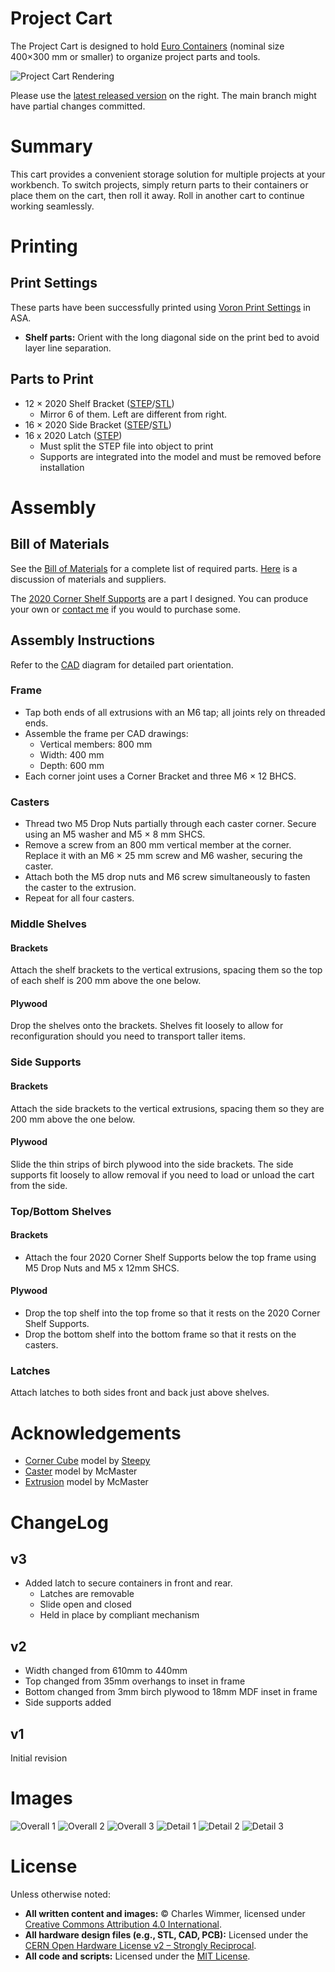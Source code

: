 # Project Cart

The Project Cart is designed to hold [Euro Containers](https://en.wikipedia.org/wiki/Euro_container) (nominal size 400×300 mm or smaller) to organize project parts and tools.

![Project Cart Rendering](IMG/project-cart-overall-2.png)

Please use the [latest released version](https://github.com/cwimmer/project-cart/tree/v3) on the right.  The main branch might have partial changes committed. 

[comment]: #TODO: (Always update the release tag here when doing a release.)

# Summary

This cart provides a convenient storage solution for multiple projects at your workbench. To switch projects, simply return parts to their containers or place them on the cart, then roll it away. Roll in another cart to continue working seamlessly.

# Printing

## Print Settings

These parts have been successfully printed using [Voron Print Settings](https://docs.vorondesign.com/sourcing.html) in ASA.
- **Shelf parts:** Orient with the long diagonal side on the print bed to avoid layer line separation.
## Parts to Print
- 12 × 2020 Shelf Bracket ([STEP](STEP)/[STL](STL))
  - Mirror 6 of them.  Left are different from right.
- 16 × 2020 Side Bracket ([STEP](STEP)/[STL](STL))
- 16 x 2020 Latch ([STEP](STEP))
  - Must split the STEP file into object to print
  - Supports are integrated into the model and must be removed before installation

# Assembly

## Bill of Materials

See the [Bill of Materials](BOM.md) for a complete list of required parts. [Here](on_components.md) is a discussion of materials and suppliers.

The [2020 Corner Shelf Supports](https://github.com/cwimmer/2020-corner-shelf-support) are a part I designed.  You can produce your own or [contact me](https://the-playground.net/Whoami) if you would to purchase some.

## Assembly Instructions

Refer to the [CAD](CAD) diagram for detailed part orientation.

### Frame

- Tap both ends of all extrusions with an M6 tap; all joints rely on threaded ends.
- Assemble the frame per CAD drawings:
  - Vertical members: 800 mm
  - Width: 400 mm
  - Depth: 600 mm
- Each corner joint uses a Corner Bracket and three M6 × 12 BHCS.

### Casters

- Thread two M5 Drop Nuts partially through each caster corner. Secure using an M5 washer and M5 × 8 mm SHCS.
- Remove a screw from an 800 mm vertical member at the corner. Replace it with an M6 × 25 mm screw and M6 washer, securing the caster.
- Attach both the M5 drop nuts and M6 screw simultaneously to fasten the caster to the extrusion.
- Repeat for all four casters.

### Middle Shelves

#### Brackets

Attach the shelf brackets to the vertical extrusions, spacing them so the top of each shelf is 200 mm above the one below.

#### Plywood

Drop the shelves onto the brackets. Shelves fit loosely to allow for reconfiguration should you need to transport taller items.

### Side Supports

#### Brackets

Attach the side brackets to the vertical extrusions, spacing them so they are 200 mm above the one below.

#### Plywood

Slide the thin strips of birch plywood into the side brackets.  The side supports fit loosely to allow removal if you need to load or unload the cart from the side.

### Top/Bottom Shelves

#### Brackets

- Attach the four 2020 Corner Shelf Supports below the top frame using M5 Drop Nuts and M5 x 12mm SHCS.

#### Plywood
- Drop the top shelf into the top frome so that it rests on the 2020 Corner Shelf Supports.
- Drop the bottom shelf into the bottom frame so that it rests on the casters.

### Latches
Attach latches to both sides front and back just above shelves.

# Acknowledgements

- [Corner Cube](https://grabcad.com/library/corner-cube-vslot-2020-3-ways-1) model by [Steepy](https://grabcad.com/steepy-1)
- [Caster](https://www.mcmaster.com/2358t26/) model by McMaster
- [Extrusion](https://www.mcmaster.com/5537T9) model by McMaster

# ChangeLog
## v3
- Added latch to secure containers in front and rear.
  - Latches are removable
  - Slide open and closed
  - Held in place by compliant mechanism
## v2
- Width changed from 610mm to 440mm
- Top changed from 35mm overhangs to inset in frame
- Bottom changed from 3mm birch plywood to 18mm MDF inset in frame
- Side supports added
## v1
Initial revision

# Images

![Overall 1](IMG/project-cart-overall-1.png)
![Overall 2](IMG/project-cart-overall-2.png)
![Overall 3](IMG/project-cart-overall-3.png)
![Detail 1](IMG/project-cart-detail-1.png)
![Detail 2](IMG/project-cart-detail-2.png)
![Detail 3](IMG/project-cart-detail-3.png)

# License

Unless otherwise noted:
- **All written content and images:** © Charles Wimmer, licensed under [Creative Commons Attribution 4.0 International](https://creativecommons.org/licenses/by/4.0/).
- **All hardware design files (e.g., STL, CAD, PCB):** Licensed under the [CERN Open Hardware License v2 – Strongly Reciprocal](https://ohwr.org/cern_ohl_s_v2.txt).
- **All code and scripts:** Licensed under the [MIT License](https://opensource.org/licenses/MIT).